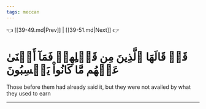 ```yaml
---
tags: meccan
---
```


👈 [[39-49.md|Prev]] | [[39-51.md|Next]] 👉

# قَدۡ قَالَهَا ٱلَّذِينَ مِن قَبۡلِهِمۡ فَمَآ أَغۡنَىٰ عَنۡهُم مَّا كَانُواْ يَكۡسِبُونَ

Those before them had already said it, but they were not availed by what they used to earn

---

